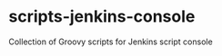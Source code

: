 scripts-jenkins-console
=======================

Collection of Groovy scripts for Jenkins script console
